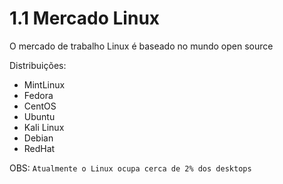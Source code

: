 # 1.1 Mercado Linux

O mercado de trabalho Linux é baseado no mundo open source

Distribuições:

 * MintLinux
 * Fedora
 * CentOS
 * Ubuntu
 * Kali Linux
 * Debian
 * RedHat

OBS: `Atualmente o Linux ocupa cerca de 2% dos desktops`
